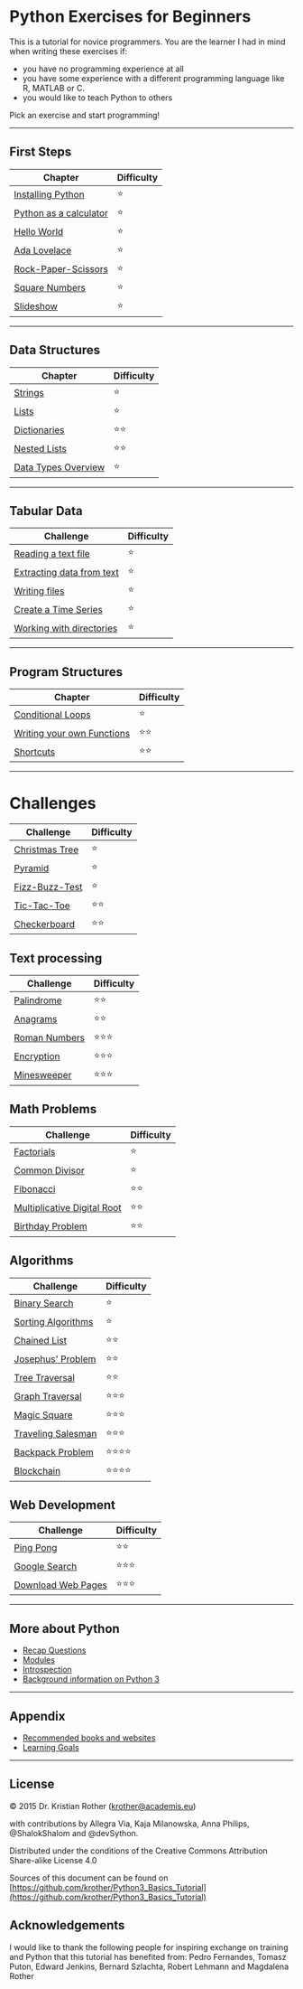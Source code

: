 
# Python Exercises for Beginners

This is a tutorial for novice programmers. You are the learner I had in mind when writing these exercises if:

* you have no programming experience at all
* you have some experience with a different programming language like R, MATLAB or C.
* you would like to teach Python to others

Pick an exercise and start programming!

----

## First Steps

| Chapter | Difficulty |
|-----------|---------------|
| [Installing Python](https://github.com/krother/Python3_Basics_Tutorial/blob/master/first_steps/installing_python.rst) | ⭐ |
| [Python as a calculator](https://github.com/krother/Python3_Basics_Tutorial/blob/master/first_steps/python_shell.rst) | ⭐ |
| [Hello World](https://github.com/krother/Python3_Basics_Tutorial/blob/master/first_steps/hello.rst) | ⭐ |
| [Ada Lovelace](https://github.com/krother/Python3_Basics_Tutorial/blob/master/first_steps/type_conversions.rst) | ⭐ |
| [Rock-Paper-Scissors](https://github.com/krother/Python3_Basics_Tutorial/blob/master/first_steps/rock_paper_scissors.rst) | ⭐ |
| [Square Numbers](https://github.com/krother/Python3_Basics_Tutorial/blob/master/first_steps/for.rst) | ⭐ |
| [Slideshow](https://github.com/krother/Python3_Basics_Tutorial/blob/master/first_steps/slideshow.rst) | ⭐ |

----

## Data Structures

| Chapter | Difficulty |
|-----------|---------------|
| [Strings](https://github.com/krother/Python3_Basics_Tutorial/blob/master/data_structures/strings.md) | ⭐ |
| [Lists](https://github.com/krother/Python3_Basics_Tutorial/blob/master/data_structures/lists.md) | ⭐ |
| [Dictionaries](https://github.com/krother/Python3_Basics_Tutorial/blob/master/data_structures/dictionaries.md) | ⭐⭐ |
| [Nested Lists](https://github.com/krother/Python3_Basics_Tutorial/blob/master/data_structures/tables.md) | ⭐⭐ |
| [Data Types Overview](https://github.com/krother/Python3_Basics_Tutorial/blob/master/reference/data_types.rst) | ⭐ |

----

## Tabular Data

| Challenge | Difficulty |
|-----------|---------------|
| [Reading a text file](https://github.com/krother/Python3_Basics_Tutorial/blob/master/tabular_data/readfile.md) | ⭐ |
| [Extracting data from text](https://github.com/krother/Python3_Basics_Tutorial/blob/master/tabular_data/parsing.md) | ⭐ |
| [Writing files](https://github.com/krother/Python3_Basics_Tutorial/blob/master/tabular_data/writing_files.md) | ⭐ |
| [Create a Time Series](https://github.com/krother/Python3_Basics_Tutorial/blob/master/tabular_data/time_series.md) | ⭐ |
| [Working with directories](https://github.com/krother/Python3_Basics_Tutorial/blob/master/tabular_data/os.md) | ⭐ |

----

## Program Structures

| Chapter | Difficulty |
|-----------|---------------|
| [Conditional Loops](https://github.com/krother/Python3_Basics_Tutorial/blob/master/reference/while.rst) | ⭐ |
| [Writing your own Functions](https://github.com/krother/Python3_Basics_Tutorial/blob/master/structure/functions.md) | ⭐⭐ |
| [Shortcuts](https://github.com/krother/Python3_Basics_Tutorial/blob/master/structure/builtin_functions.md) | ⭐⭐ |


----

# Challenges

| Challenge | Difficulty |
|-----------|---------------|
| [Christmas Tree](https://github.com/krother/Python3_Basics_Tutorial/blob/master/challenges/ctree.md) | ⭐ |
| [Pyramid](https://github.com/krother/Python3_Basics_Tutorial/blob/master/challenges/pyramid.md) | ⭐ |
| [Fizz-Buzz-Test](https://github.com/krother/Python3_Basics_Tutorial/blob/master/challenges/fizzbuzz.md) | ⭐ |
| [Tic-Tac-Toe](https://github.com/krother/Python3_Basics_Tutorial/blob/master/challenges/tictac.md) | ⭐⭐ |
| [Checkerboard](https://github.com/krother/Python3_Basics_Tutorial/blob/master/challenges/checker.md) | ⭐⭐ |

## Text processing

| Challenge | Difficulty    |
|-----------|---------------|
| [Palindrome](https://github.com/krother/Python3_Basics_Tutorial/blob/master/challenges/palindrome.md) | ⭐⭐ |
| [Anagrams](https://github.com/krother/Python3_Basics_Tutorial/blob/master/challenges/anagrams.md) | ⭐⭐ |
| [Roman Numbers](https://github.com/krother/Python3_Basics_Tutorial/blob/master/challenges/roman.md) | ⭐⭐⭐ |
| [Encryption](https://github.com/krother/Python3_Basics_Tutorial/blob/master/challenges/encrypt.md) | ⭐⭐⭐ |
| [Minesweeper](https://github.com/krother/Python3_Basics_Tutorial/blob/master/challenges/minesweeper.md) | ⭐⭐⭐ |

## Math Problems

| Challenge | Difficulty |
|-----------|---------------|
| [Factorials](challenges/factorials.md) | ⭐ |
| [Common Divisor](challenges/ggt.md) | ⭐ |
| [Fibonacci](https://github.com/krother/Python3_Basics_Tutorial/blob/master/challenges/fibonacci.md) | ⭐⭐ |
| [Multiplicative Digital Root](https://github.com/krother/Python3_Basics_Tutorial/blob/master/challenges/querprodukt.md) | ⭐⭐ |
| [Birthday Problem](https://github.com/krother/Python3_Basics_Tutorial/blob/master/challenges/birthdays.md) | ⭐⭐ |

## Algorithms

| Challenge | Difficulty |
|-----------|---------------|
| [Binary Search](algorithms/binary_search.md) | ⭐ |
| [Sorting Algorithms](algorithms/sorting.md) | ⭐ |
| [Chained List](algorithms/chained_list.md) | ⭐⭐ |
| [Josephus' Problem](algorithms/josephus.md) | ⭐⭐ |
| [Tree Traversal](algorithms/tree_traversal.md) | ⭐⭐ |
| [Graph Traversal](algorithms/graph_traversal.md) | ⭐⭐⭐ |
| [Magic Square](algorithms/magic_square.md) | ⭐⭐⭐ |
| [Traveling Salesman](algorithms/tsp.md) | ⭐⭐⭐ |
| [Backpack Problem](algorithms/backpack_problem.md) | ⭐⭐⭐⭐ |
| [Blockchain](algorithms/blockchain.md) | ⭐⭐⭐⭐ |

## Web Development

| Challenge | Difficulty |
|-----------|---------------|
| [Ping Pong](web/pingpong.md) | ⭐⭐ |
| [Google Search](web/google.md) | ⭐⭐⭐ |
| [Download Web Pages](web/webrecherche.md) | ⭐⭐⭐ |

----

## More about Python

* [Recap Questions](recap.md)
* [Modules](structure/modules.md)
* [Introspection](structure/introspection.md)
* [Background information on Python 3](appendix/background_info.md)

----

## Appendix

* [Recommended books and websites](https://github.com/krother/Python3_Basics_Tutorial/blob/master/appendix/links.md)
* [Learning Goals](appendix/goals.md)

----


## License

© 2015 Dr. Kristian Rother (krother@academis.eu)

with contributions by Allegra Via, Kaja Milanowska, Anna Philips, @ShalokShalom and @devSython.

Distributed under the conditions of the Creative Commons Attribution Share-alike License 4.0

Sources of this document can be found on [https://github.com/krother/Python3_Basics_Tutorial](https://github.com/krother/Python3_Basics_Tutorial)

## Acknowledgements

I would like to thank the following people for inspiring exchange on training and Python that this tutorial has benefited from: Pedro Fernandes, Tomasz Puton, Edward Jenkins, Bernard Szlachta, Robert Lehmann and Magdalena Rother
